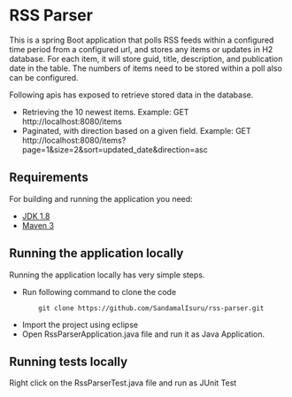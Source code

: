 # RSS Parser

This is a spring Boot application that polls RSS feeds within a configured time period from a configured url, and stores any items or updates in H2 database. For each item, it will store guid, title, description, and publication date in the table. The numbers of items need to be stored within a poll also can be configured.

Following apis has exposed to retrieve stored data in the database.

- Retrieving the 10 newest items.
	Example: GET http://localhost:8080/items
- Paginated, with direction based on a given field.
	Example: GET http://localhost:8080/items?page=1&size=2&sort=updated_date&direction=asc
	
## Requirements

For building and running the application you need:

- [JDK 1.8](http://www.oracle.com/technetwork/java/javase/downloads/jdk8-downloads-2133151.html)
- [Maven 3](https://maven.apache.org)

## Running the application locally

Running the application locally has very simple steps.

- Run following command to clone the code
	```shell
		git clone https://github.com/SandamalIsuru/rss-parser.git
	```
- Import the project using eclipse
- Open RssParserApplication.java file and run it as Java Application.

## Running tests locally

Right click on the RssParserTest.java file and run as JUnit Test

